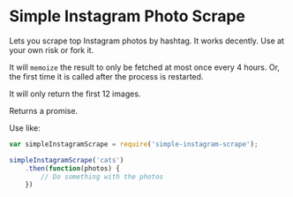 # Simple Instagram Photo Scrape

Lets you scrape top Instagram photos by hashtag. It works decently. Use at your own risk or fork it.

It will `memoize` the result to only be fetched at most once every 4 hours. Or, the first time it is called after the process is restarted.

It will only return the first 12 images.

Returns a promise.

Use like:

```javascript
var simpleInstagramScrape = require('simple-instagram-scrape');

simpleInstagramScrape('cats')
    .then(function(photos) {
        // Do something with the photos
    })

```

